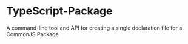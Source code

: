 # TypeScript-Package
A command-line tool and API for creating a single declaration file for a CommonJS Package
